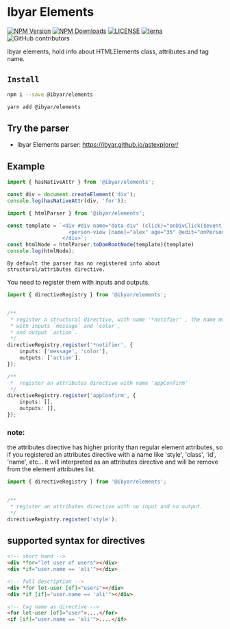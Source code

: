 # Ibyar Elements

[![NPM Version][npm-image]][npm-url]
[![NPM Downloads][downloads-image]][downloads-url]
[![LICENSE][license-img]][license-url]
[![lerna][lerna-img]][lerna-url]
![GitHub contributors][contributors]

[npm-image]: https://img.shields.io/npm/v/@ibyar/elements.svg?logo=npm&logoColor=fff&label=NPM+package&color=limegreen
[npm-url]: https://npmjs.org/package/@ibyar/elements
[downloads-image]: https://img.shields.io/npm/dt/@ibyar/elements
[downloads-url]: https://npmjs.org/package/@ibyar/elements
[license-img]: https://img.shields.io/github/license/ibyar/aurora
[license-url]: https://github.com/ibyar/aurora/blob/master/LICENSE
[lerna-img]: https://img.shields.io/badge/maintained%20with-lerna-cc00ff.svg
[lerna-url]: https://lerna.js.org/
[contributors]: https://img.shields.io/github/contributors/ibyar/aurora

Ibyar elements, hold info about HTMLElements class, attributes and tag name.

## `Install`

``` bash
npm i --save @ibyar/elements
```

``` bash
yarn add @ibyar/elements
```

## Try the parser
- Ibyar Elements parser: https://ibyar.github.io/astexplorer/


## Example

```ts
import { hasNativeAttr } from '@ibyar/elements';

const div = document.createElement('div');
console.log(hasNativeAttr(div, 'for'));

```

```ts
import { htmlParser } from '@ibyar/elements';

const template = `<div #div name="data-div" (click)="onDivClick($event)">
    				<person-view [name]="alex" age="35" @edit="onPersonViewClick($event)" />
				  </div>`;
const htmlNode = htmlParser.toDomRootNode(template)(template)
console.log(htmlNode);

```

`By default the parser has no registered info about structural/attributes directive.`

You need to register them with inputs and outputs.

```ts
import { directiveRegistry } from '@ibyar/elements';


/**
 * register a structural directive, with name '*notifier' , the name must start with '*'.
 * with inputs `message` and `color`,
 * and output `action`.
 */ 
directiveRegistry.register('*notifier', {
	inputs: ['message', 'color'],
	outputs: ['action'],
});

/**
 *  register an attributes directive with name 'appConfirm'
 */
directiveRegistry.register('appConfirm', {
	inputs: [],
	outputs: [],
});

```

### note:

the attributes directive has higher priority than regular element attributes,
so if you registered an attributes directive with a name like 'style', 'class', 'id', 'name', etc... 
it will interpreted as an attributes directive and will be remove from the element attributes list.

```ts
import { directiveRegistry } from '@ibyar/elements';


/**
 * register an attributes directive with no input and no output.
 */
directiveRegistry.register('style');

```

## supported syntax for directives

```html
<!-- short hand -->
<div *for="let user of users"></div>
<div *if="user.name == 'ali'"></div>

<!-- full description -->
<div *for let-user [of]="users"></div>
<div *if [if]="user.name == 'ali'"></div>

<!-- tag name as directive -->
<for let-user [of]="user">....</for>
<if [if]="user.name == 'ali'">....</if>

```
